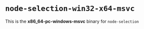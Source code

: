 # `node-selection-win32-x64-msvc`

This is the **x86_64-pc-windows-msvc** binary for `node-selection`
